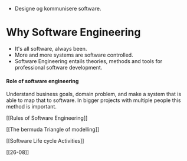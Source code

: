 - Designe og kommunisere software.

# Why Software Engineering
- It's all software, always been.
- More and more systems are software controlled.
- Software Engineering entails theories, methods and tools for professional software development.

#### Role of software engineering
Understand business goals, domain problem, and make a system that is able to map that to software.
 In bigger projects with multiple people this method is important.

[[Rules of Software Engineering]]

[[The bermuda Triangle of modelling]]

[[Software Life cycle Activities]]

[[26-08]]